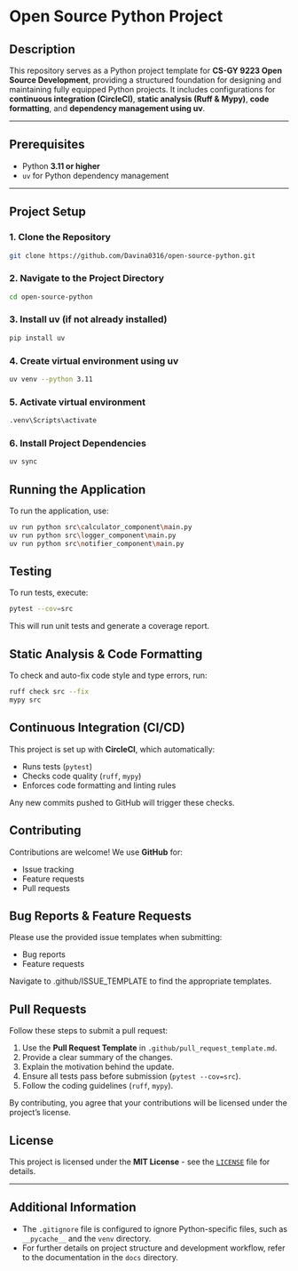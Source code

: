 # Open Source Python Project

## Description
This repository serves as a Python project template for **CS-GY 9223 Open Source Development**, providing a structured foundation for designing and maintaining fully equipped Python projects. It includes configurations for **continuous integration (CircleCI)**, **static analysis (Ruff & Mypy)**, **code formatting**, and **dependency management using uv**.

---

## Prerequisites
- Python **3.11 or higher**
- `uv` for Python dependency management

---

## Project Setup

### **1. Clone the Repository**
```bash
git clone https://github.com/Davina0316/open-source-python.git
```

### **2. Navigate to the Project Directory**
```bash
cd open-source-python
```

### **3. Install uv (if not already installed)**
```bash
pip install uv
```
### **4. Create virtual environment using uv**
```bash
uv venv --python 3.11
```

### **5. Activate virtual environment**
```bash
.venv\Scripts\activate
```

### **6. Install Project Dependencies**
```bash
uv sync
```

## Running the Application
To run the application, use:
```bash
uv run python src\calculator_component\main.py
uv run python src\logger_component\main.py
uv run python src\notifier_component\main.py
```


## Testing
To run tests, execute:
```bash
pytest --cov=src
```

This will run unit tests and generate a coverage report.

## Static Analysis & Code Formatting
To check and auto-fix code style and type errors, run:
```bash
ruff check src --fix
mypy src
```

## Continuous Integration (CI/CD)
This project is set up with **CircleCI**, which automatically:

- Runs tests (`pytest`)
- Checks code quality (`ruff`, `mypy`)
- Enforces code formatting and linting rules

Any new commits pushed to GitHub will trigger these checks.



## Contributing
Contributions are welcome! We use **GitHub** for:
- Issue tracking
- Feature requests
- Pull requests

## Bug Reports & Feature Requests
Please use the provided issue templates when submitting:
- Bug reports
- Feature requests

Navigate to .github/ISSUE_TEMPLATE to find the appropriate templates.

## Pull Requests

Follow these steps to submit a pull request:

1. Use the **Pull Request Template** in `.github/pull_request_template.md`.
2. Provide a clear summary of the changes.
3. Explain the motivation behind the update.
4. Ensure all tests pass before submission (`pytest --cov=src`).
5. Follow the coding guidelines (`ruff`, `mypy`).

By contributing, you agree that your contributions will be licensed under the project’s license.


## License

This project is licensed under the **MIT License** - see the [`LICENSE`](LICENSE) file for details.

---

## Additional Information

- The `.gitignore` file is configured to ignore Python-specific files, such as `__pycache__` and the `venv` directory.
- For further details on project structure and development workflow, refer to the documentation in the `docs` directory.


